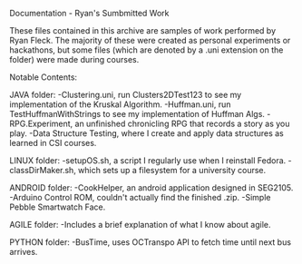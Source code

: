 Documentation - Ryan's Sumbmitted Work

These files contained in this archive are samples of work performed by Ryan Fleck. The majority of these were created as personal experiments or hackathons, but some files (which are denoted by a .uni extension on the folder) were made during courses.

Notable Contents:

JAVA folder:
-Clustering.uni, run Clusters2DTest123 to see my implementation of the Kruskal Algorithm.
-Huffman.uni, run TestHuffmanWithStrings to see my implementation of Huffman Algs.
-RPG.Experiment, an unfinished chronicling RPG that records a story as you play.
-Data Structure Testing, where I create and apply data structures as learned in CSI courses.

LINUX folder:
-setupOS.sh, a script I regularly use when I reinstall Fedora.
-classDirMaker.sh, which sets up a filesystem for a university course.

ANDROID folder:
-CookHelper, an android application designed in SEG2105.
-Arduino Control ROM, couldn't actually find the finished .zip.
-Simple Pebble Smartwatch Face.

AGILE folder:
-Includes a brief explanation of what I know about agile.

PYTHON folder:
-BusTime, uses OCTranspo API to fetch time until next bus arrives.
